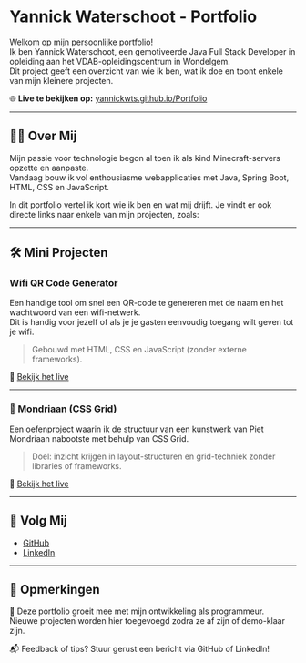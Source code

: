 # Yannick Waterschoot - Portfolio

Welkom op mijn persoonlijke portfolio!  
Ik ben Yannick Waterschoot, een gemotiveerde Java Full Stack Developer in opleiding aan het VDAB-opleidingscentrum in Wondelgem.  
Dit project geeft een overzicht van wie ik ben, wat ik doe en toont enkele van mijn kleinere projecten.

🌐 **Live te bekijken op:** [yannickwts.github.io/Portfolio](https://yannickwts.github.io/Portfolio)

---

## 🧑‍💻 Over Mij

Mijn passie voor technologie begon al toen ik als kind Minecraft-servers opzette en aanpaste.  
Vandaag bouw ik vol enthousiasme webapplicaties met Java, Spring Boot, HTML, CSS en JavaScript.

In dit portfolio vertel ik kort wie ik ben en wat mij drijft. Je vindt er ook directe links naar enkele van mijn projecten, zoals:

---

## 🛠️ Mini Projecten

### Wifi QR Code Generator
Een handige tool om snel een QR-code te genereren met de naam en het wachtwoord van een wifi-netwerk.  
Dit is handig voor jezelf of als je je gasten eenvoudig toegang wilt geven tot je wifi.

> Gebouwd met HTML, CSS en JavaScript (zonder externe frameworks).

📍 [Bekijk het live](https://yannickwts.github.io/Portfolio/src/WifiQrGenerator/wifiQR.html)

---

### 🎨 Mondriaan (CSS Grid)
Een oefenproject waarin ik de structuur van een kunstwerk van Piet Mondriaan nabootste met behulp van CSS Grid.

> Doel: inzicht krijgen in layout-structuren en grid-techniek zonder libraries of frameworks.

📍 [Bekijk het live](https://yannickwts.github.io/Portfolio/src/mondriaan/mondriaan.html)

---

## 🔗 Volg Mij

- [GitHub](https://github.com/YannickWTS)
- [LinkedIn](https://www.linkedin.com/in/yannick-waterschoot)

---

## 📌 Opmerkingen

🔧 Deze portfolio groeit mee met mijn ontwikkeling als programmeur.  
Nieuwe projecten worden hier toegevoegd zodra ze af zijn of demo-klaar zijn.

📬 Feedback of tips? Stuur gerust een bericht via GitHub of LinkedIn!

